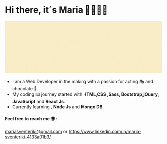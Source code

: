 # Hi there, it´s Maria 👋👩🏼‍💻

   ![](Maria.gif)


* I am a Web Developer in the making with a passion for acting 🎭 and chocolate 🍫. 
* My coding ⌨️ journey started with **HTML,CSS ,Sass, Bootstrap**,**jQuery**, **JavaScript** and  **React Js**.
* Currently learning , **Node Js** and **Mongo DB**.
#### Feel free to reach me 🌍 :
mariasventeriki@gmail.com or https://www.linkedin.com/in/maria-sventeriki-4133a01b3/



